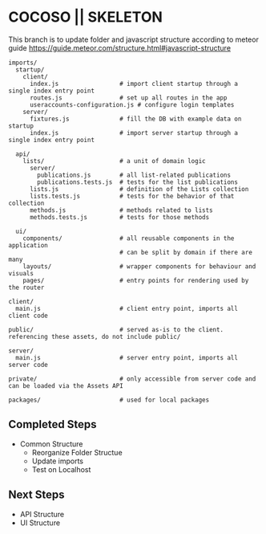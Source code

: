 # COCOSO || SKELETON

This branch is to update folder and javascript structure according to meteor guide 
https://guide.meteor.com/structure.html#javascript-structure


```
imports/
  startup/
    client/
      index.js                 # import client startup through a single index entry point
      routes.js                # set up all routes in the app
      useraccounts-configuration.js # configure login templates
    server/
      fixtures.js              # fill the DB with example data on startup
      index.js                 # import server startup through a single index entry point

  api/
    lists/                     # a unit of domain logic
      server/
        publications.js        # all list-related publications
        publications.tests.js  # tests for the list publications
      lists.js                 # definition of the Lists collection
      lists.tests.js           # tests for the behavior of that collection
      methods.js               # methods related to lists
      methods.tests.js         # tests for those methods

  ui/
    components/                # all reusable components in the application
                               # can be split by domain if there are many
    layouts/                   # wrapper components for behaviour and visuals
    pages/                     # entry points for rendering used by the router

client/
  main.js                      # client entry point, imports all client code

public/                        # served as-is to the client. referencing these assets, do not include public/

server/
  main.js                      # server entry point, imports all server code

private/                       # only accessible from server code and can be loaded via the Assets API

packages/                      # used for local packages
```


## Completed Steps
- Common Structure
  - Reorganize Folder Structue
  - Update imports
  - Test on Localhost

## Next Steps
- API Structure
- UI Structure
